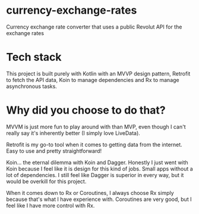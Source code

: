 # currency-exchange-rates

Currency exchange rate converter that uses a public Revolut API for the exchange rates

# Tech stack

This project is built purely with Kotlin with an MVVP design pattern, Retrofit to fetch the API data, Koin to manage dependencies and Rx to manage asynchronous tasks.

# Why did you choose to do that?

MVVM is just more fun to play around with than MVP, even though I can't really say it's inherently better (I simply love LiveData).

Retrofit is my go-to tool when it comes to getting data from the internet. Easy to use and pretty straightforward!

Koin... the eternal dilemma with Koin and Dagger. Honestly I just went with Koin because I feel like it is design for this kind of jobs. Small apps without a lot of dependencies. I still feel like Dagger is superior in every way, but it would be overkill for this project.

When it comes down to Rx or Coroutines, I always choose Rx simply because that's what I have experience with. Coroutines are very good, but I feel like I have more control with Rx.

